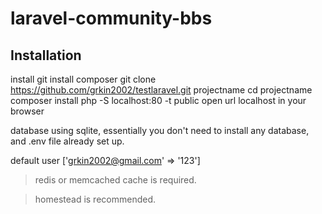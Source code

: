 # laravel-community-bbs

## Installation
install git
install composer
git clone https://github.com/grkin2002/testlaravel.git projectname
cd projectname
composer install
php -S localhost:80 -t public
open url localhost in your browser

database using sqlite, essentially you don't
need to install any database, and .env file already set up.


default user ['grkin2002@gmail.com' => '123']

>redis or memcached cache is required.

>homestead is recommended.